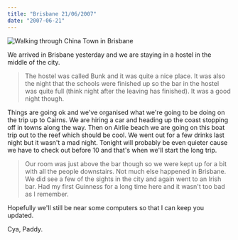 ```yaml
---
title: "Brisbane 21/06/2007"
date: "2007-06-21"
---
```

![Walking through China Town in Brisbane](/images/S6001091.JPG "Walking through China Town in Brisbane")

We arrived in Brisbane yesterday and we are staying in a hostel in the middle of the city.

> The hostel was called Bunk and it was quite a nice place. It was also the night that the schools were finished up so the bar in the hostel was quite full (think night after the leaving has finished). It was a good night though.

Things are going ok and we've organised what we're going to be doing on the trip up to Cairns. We are hiring a car and heading up the coast stopping off in towns along the way. Then on Airlie beach we are going on this boat trip out to the reef which should be cool. We went out for a few drinks last night but it wasn't a mad night. Tonight will probably be even quieter cause we have to check out before 10 and that's when we'll start the long trip.

> Our room was just above the bar though so we were kept up for a bit with all the people downstairs. Not much else happened in Brisbane. We did see a few of the sights in the city and again went to an Irish bar. Had my first Guinness for a long time here and it wasn't too bad as I remember.

Hopefully we'll still be near some computers so that I can keep you updated.

Cya,
Paddy.